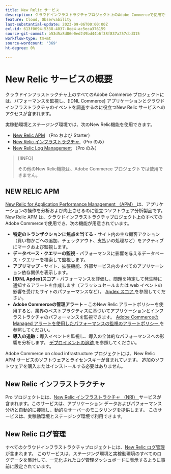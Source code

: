 ```yaml
---
title: New Relic サービス
description: クラウドインフラストラクチャプロジェクト上のAdobe Commerceで使用できるNew Relic サービスについて説明します。
feature: Cloud, Observability
last-substantial-update: 2023-09-06T00:00:00Z
exl-id: 613f0694-5338-4037-8ee4-ac5eca376159
source-git-commit: b53d5a8d06e0ed249bd44b6f38f837a257cbd315
workflow-type: tm+mt
source-wordcount: '369'
ht-degree: 0%

---
```


# New Relic サービスの概要

クラウドインフラストラクチャ上のすべてのAdobe Commerce プロジェクトには、パフォーマンスを監視し、[!DNL Commerce] アプリケーションとクラウドインフラストラクチャのイベントを調査するのに役立つNew Relic サービスへのアクセスが含まれます。

実稼動環境とステージング環境では、次のNew Relic機能を使用できます。

- [New Relic APM](#new-relic-apm) （Pro および Starter）
- [New Relic インフラストラクチャ ](#new-relic-infrastructure) （Pro のみ）
- [New Relic Log Management](#new-relic-log-management) （Pro のみ）

>[!INFO]
>
>その他のNew Relic機能は、Adobe Commerce プロジェクトでは使用できません。

## NEW RELIC APM

[New Relic for Application Performance Management （APM） ](https://docs.newrelic.com/introduction-apm/) は、アプリケーションの操作を分析および向上させるのに役立つソフトウェア分析製品です。 New Relic APM は、クラウドインフラストラクチャプロジェクト上のすべてのAdobe Commerceで使用でき、次の機能が用意されています。

- **特定のトランザクションに焦点を当てる** - サイト内の主な顧客アクション（買い物かごへの追加、チェックアウト、支払いの処理など）をアクティブにマークおよび監視します。
- **データベース・クエリーの監視** - パフォーマンスに影響を与えるデータベース・クエリーを検索して監視します。
- **アプリマップ** - サイト、拡張機能、外部サービス内のすべてのアプリケーション依存関係を表示します。
- **[!DNL Apdex]スコア** - パフォーマンスを評価し、問題を特定して発生時に通知するアラートを作成します（フラッシュセールまたは web イベントの影響を受けたサイトのパフォーマンスなど）。 [Apdex スコア ](https://docs.newrelic.com/docs/apm/new-relic-apm/apdex/apdex-measure-user-satisfaction/) を参照してください。
- **Adobe Commerceの管理アラート** – このNew Relic アラートポリシーを使用すると、業界のベストプラクティスに基づいてアプリケーションとインフラストラクチャのパフォーマンスを監視できます。 [Adobe Commerceの Managed アラートを使用したパフォーマンスの監視のアラートポリシー ](investigate-performance.md/#monitor-performance-with-managed-alerts) を参照してください。
- **導入の追跡**：導入イベントを監視し、導入の全体的なパフォーマンスへの影響を分析します。 [ デプロイメントの追跡 ](track-deployments.md) を参照してください。

Adobe Commerce on cloud infrastructure プロジェクトには、New Relic APM サービスのソフトウェアとライセンスキーが含まれています。 追加のソフトウェアを購入またはインストールする必要はありません。

## New Relic インフラストラクチャ

Pro プロジェクトには、[New Relic インフラストラクチャ （NRI） ](https://docs.newrelic.com/docs/infrastructure/infrastructure-monitoring/get-started/get-started-infrastructure-monitoring/) サービスが含まれます。このサービスは、アプリケーション データおよびパフォーマンス分析と自動的に接続し、動的なサーバーのモニタリングを提供します。 このサービスは、実稼動環境とステージング環境で利用できます。

## New Relic ログ管理

すべてのクラウドインフラストラクチャプロジェクトには、[New Relic ログ管理 ](log-management.md) が含まれます。 このサービスは、ステージング環境と実稼動環境のすべてのログデータを集計して、一元化されたログ管理ダッシュボードに表示するように事前に設定されています。
